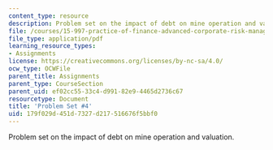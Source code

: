 ```yaml
---
content_type: resource
description: Problem set on the impact of debt on mine operation and valuation.
file: /courses/15-997-practice-of-finance-advanced-corporate-risk-management-spring-2009/179f029d451d7327d217516676f5bbf0_MIT15_997s09_pset04.pdf
file_type: application/pdf
learning_resource_types:
- Assignments
license: https://creativecommons.org/licenses/by-nc-sa/4.0/
ocw_type: OCWFile
parent_title: Assignments
parent_type: CourseSection
parent_uid: ef02cc55-33c4-d991-82e9-4465d2736c67
resourcetype: Document
title: 'Problem Set #4'
uid: 179f029d-451d-7327-d217-516676f5bbf0
---
```

Problem set on the impact of debt on mine operation and valuation.